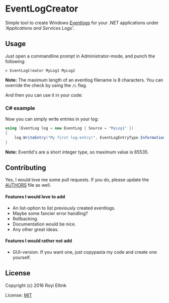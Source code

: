 EventLogCreator
===============

Simple tool to create Windows [Eventlogs](https://en.wikipedia.org/wiki/Event_Viewer) for your .NET applications under *'Applications and Services Logs'*.

## Usage
Just open a commandline prompt in Administrator-mode, and punch the following:

```
> EventLogCreator MyLog1 MyLog2
```

**Note:** The maximum length of an eventlog filename is 8 characters. You can override the check by using the `/L` flag.

And then you can use it in your code:

### C# example
Now you can simply write entries in your log:

```C#
using (EventLog log = new EventLog { Source = "MyLog1" })
{
    log.WriteEntry("My first log-entry!", EventLogEntryType.Information, 1234);
}
```

**Note:** EventId's are a short integer type, so maximum value is 65535.

## Contributing
Yes, I would love me some pull requests. If you do, please update the [AUTHORS](https://github.com/KapiteinRo/EventLogCreator/blob/master/AUTHORS.md) file as well.

#### Features I would love to add

 * An list-option to list previously created eventlogs.
 * Maybe some fancier error handling?
 * Rollbacking.
 * Documentation would be nice.
 * Any other great ideas.

#### Features I would rather not add

 * GUI-version. If you want one, just copypasta my code and create one yourself.

## License
Copyright (c) 2016 Royi Eltink

License: [MIT](https://github.com/KapiteinRo/EventLogCreator/blob/master/LICENSE)
